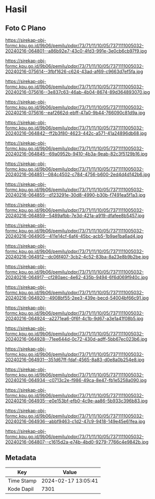 # Hasil

## Foto C Plano

https://sirekap-obj-formc.kpu.go.id/9b06/pemilu/pdpr/73/71/11/10/05/7371111005032-20240216-064801--a86b92e7-43c0-4fd3-991e-3e0cb6cb97f9.jpg

https://sirekap-obj-formc.kpu.go.id/9b06/pemilu/pdpr/73/71/11/10/05/7371111005032-20240216-075614--3fbf1626-c624-43ad-af69-c9663d7ef5fa.jpg

https://sirekap-obj-formc.kpu.go.id/9b06/pemilu/pdpr/73/71/11/10/05/7371111005032-20240216-075616--3e837c63-46ab-4b04-8674-89d364893070.jpg

https://sirekap-obj-formc.kpu.go.id/9b06/pemilu/pdpr/73/71/11/10/05/7371111005032-20240216-075616--eaf2662d-ebff-47a0-9b44-766090c81d9a.jpg

https://sirekap-obj-formc.kpu.go.id/9b06/pemilu/pdpr/73/71/11/10/05/7371111005032-20240216-064842--ff2b3f80-4623-442c-a571-41a24896db68.jpg

https://sirekap-obj-formc.kpu.go.id/9b06/pemilu/pdpr/73/71/11/10/05/7371111005032-20240216-064845--69a0952b-9410-4b3a-9eab-82c3f5129b16.jpg

https://sirekap-obj-formc.kpu.go.id/9b06/pemilu/pdpr/73/71/11/10/05/7371111005032-20240216-064851--084c4502-c784-4756-b600-2ed4d4d142b6.jpg

https://sirekap-obj-formc.kpu.go.id/9b06/pemilu/pdpr/73/71/11/10/05/7371111005032-20240216-064855--d123291e-30d8-4990-b30b-f7491ea5f1a3.jpg

https://sirekap-obj-formc.kpu.go.id/9b06/pemilu/pdpr/73/71/11/10/05/7371111005032-20240216-064859--5489afbb-7e3d-421a-a919-dfafee8b5457.jpg

https://sirekap-obj-formc.kpu.go.id/9b06/pemilu/pdpr/73/71/11/10/05/7371111005032-20240216-064905--411e14cf-6af4-45bc-acb5-1b9ae1ba6ad4.jpg

https://sirekap-obj-formc.kpu.go.id/9b06/pemilu/pdpr/73/71/11/10/05/7371111005032-20240216-064912--dc06f407-3cb2-4c52-83ba-8a23e8b9b2be.jpg

https://sirekap-obj-formc.kpu.go.id/9b06/pemilu/pdpr/73/71/11/10/05/7371111005032-20240216-064917--cf280aec-4e62-435b-9494-6f6d069f940c.jpg

https://sirekap-obj-formc.kpu.go.id/9b06/pemilu/pdpr/73/71/11/10/05/7371111005032-20240216-064920--4908bf55-2ee3-439e-becd-54004bf66c91.jpg

https://sirekap-obj-formc.kpu.go.id/9b06/pemilu/pdpr/73/71/11/10/05/7371111005032-20240216-064924--a2271ea6-0f6f-4c1b-9d67-a3e1a41f08b5.jpg

https://sirekap-obj-formc.kpu.go.id/9b06/pemilu/pdpr/73/71/11/10/05/7371111005032-20240216-064928--71ee644d-0c72-430d-adff-5bb67ec023b6.jpg

https://sirekap-obj-formc.kpu.go.id/9b06/pemilu/pdpr/73/71/11/10/05/7371111005032-20240216-064931--351d67ff-fdaf-4565-8a83-d0e8a0b254e8.jpg

https://sirekap-obj-formc.kpu.go.id/9b06/pemilu/pdpr/73/71/11/10/05/7371111005032-20240216-064934--c0713c2e-f986-49ca-8e47-fb1e5258a090.jpg

https://sirekap-obj-formc.kpu.go.id/9b06/pemilu/pdpr/73/71/11/10/05/7371111005032-20240216-064935--e0e153bf-efb0-4c9e-aa86-5b933c396b83.jpg

https://sirekap-obj-formc.kpu.go.id/9b06/pemilu/pdpr/73/71/11/10/05/7371111005032-20240216-064936--abbf9463-c1d2-47c9-9418-149e45e61fea.jpg

https://sirekap-obj-formc.kpu.go.id/9b06/pemilu/pdpr/73/71/11/10/05/7371111005032-20240216-064807--c1615d2a-e74b-4bd0-9279-7766c4e9842b.jpg


## Metadata

| Key        | Value               |
| ---------- | ------------------- |
| Time Stamp | 2024-02-17 13:05:41 |
| Kode Dapil | 7301                |



